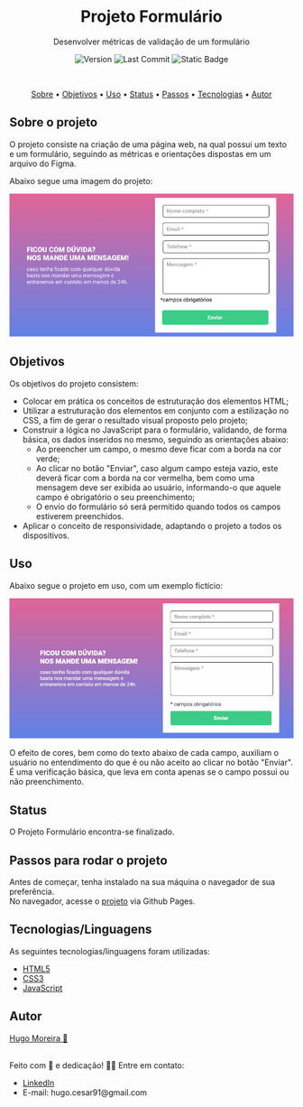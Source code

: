 <h1 align="center">Projeto Formulário</h1>
<p align="center">Desenvolver métricas de validação de um formulário</p>

<div align="center">

![Version](https://img.shields.io/badge/versão-1.0.0-blue)
![Last Commit](https://img.shields.io/badge/last%20commit-july%202024-green)
![Static Badge](https://img.shields.io/badge/languages-3-red?style=badge)

</div>

<br>

<p align="center">
 <a href="#sobre">Sobre</a> •
 <a href="#objetivos">Objetivos</a> •
 <a href="#uso">Uso</a> •
 <a href="#status">Status</a> • 
 <a href="#passos">Passos</a> • 
 <a href="#tecnologias">Tecnologias</a> •  
 <a href="#autor">Autor</a>
</p>

<section id="sobre">
    <h2>Sobre o projeto</h2>
    <p>O projeto consiste na criação de uma página web, na qual possui um texto e um formulário, seguindo as métricas e orientações dispostas em um arquivo do Figma.</p>
    <p>Abaixo segue uma imagem do projeto:</p>
    <img src="./src/images/img-desktop.png" alt="Imagem do projeto na versão desktop">
</section>

<section id="objetivos">
    <h2>Objetivos</h2>
    <p>Os objetivos do projeto consistem:</p>
    <ul>
        <li>Colocar em prática os conceitos de estruturação dos elementos HTML;</li>
        <li>Utilizar a estruturação dos elementos em conjunto com a estilização no CSS, a fim de gerar o resultado visual proposto pelo projeto;</li>
        <li>Construir a lógica no JavaScript para o formulário, validando, de forma básica, os dados inseridos no mesmo, seguindo as orientações abaixo:
            <ul>
                <li>Ao preencher um campo, o mesmo deve ficar com a borda na cor verde;</li>
                <li>Ao clicar no botão "Enviar", caso algum campo esteja vazio, este deverá ficar com a borda na cor vermelha, bem como uma mensagem deve ser exibida ao usuário, informando-o que aquele campo é obrigatório o seu preenchimento;</li>
                <li>O envio do formulário só será permitido quando todos os campos estiverem preenchidos.</li>
            </ul>
        </li>
        <li>Aplicar o conceito de responsividade, adaptando o projeto a todos os dispositivos.</li>
    </ul>
</section>

<section id="uso">
    <h2>Uso</h2>
    <p>Abaixo segue o projeto em uso, com um exemplo fictício:</p>
    <img src="./src/images/projeto-em-funcionamento.gif" alt="Demonstração do projeto">
    <p>O efeito de cores, bem como do texto abaixo de cada campo, auxiliam o usuário no entendimento do que é ou não aceito ao clicar no botão "Enviar".
    <br>
    É uma verificação básica, que leva em conta apenas se o campo possui ou não preenchimento.
    </p>
</section>

<section id="status">
    <h2>Status</h2>
    <p>O Projeto Formulário encontra-se finalizado.</p>
</section>

<section id="passos">
    <h2>Passos para rodar o projeto</h2>
    <p>Antes de começar, tenha instalado na sua máquina o navegador de sua preferência.
    <br>
    No navegador, acesse o <a href="https://hugo-moreira91.github.io/projeto-formulario/">projeto</a> via Github Pages.
    </p>
</section>

<section id="tecnologias">
    <h2>Tecnologias/Linguagens</h2>
    <p>As seguintes tecnologias/linguagens foram utilizadas:</p>
    <ul>
        <li><a href="https://developer.mozilla.org/en-US/docs/Web/HTML">HTML5</a></li>
        <li><a href="https://developer.mozilla.org/en-US/docs/Web/CSS">CSS3</a></li>
        <li><a href="https://developer.mozilla.org/en-US/docs/Web/JavaScript">JavaScript</a></li>
    </ul>
</section>

<section id="autor">
    <h2>Autor</h2>
    <a href="https://github.com/Hugo-Moreira91">Hugo Moreira 🚀</a>
    <br><br>
    <p>Feito com 💓 e dedicação! ✍🏼 Entre em contato:</p>
    <ul>
        <li><a href="https://www.linkedin.com/in/hugo-c%C3%A9sar-santos-moreira-a10823248/">LinkedIn</a></li>
        <li>E-mail: hugo.cesar91@gmail.com</li>
    </ul>
</section>